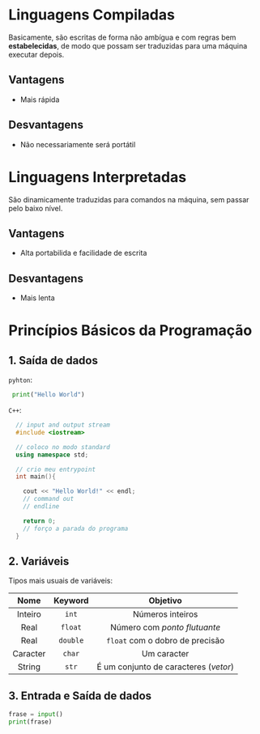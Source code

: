 # Linguagens Compiladas

Basicamente, são escritas de forma não ambígua e com regras bem **estabelecidas**, de modo que possam ser traduzidas para uma máquina executar depois.

## Vantagens

- Mais rápida

## Desvantagens

- Não necessariamente será portátil

# Linguagens Interpretadas

São dinamicamente traduzidas para comandos na máquina, sem passar pelo baixo nível.

## Vantagens

- Alta portabilida e facilidade de escrita

## Desvantagens 

- Mais lenta

# Princípios Básicos da Programação

## 1. Saída de dados

`pyhton`:
```py
 print("Hello World")
```

`C++`:
```c++
  // input and output stream
  #include <iostream> 

  // coloco no modo standard
  using namespace std;

  // crio meu entrypoint
  int main(){

    cout << "Hello World!" << endl;
    // command out
    // endline

    return 0;
    // forço a parada do programa
  }
```

## 2. Variáveis

Tipos mais usuais de variáveis: 

|Nome|Keyword|Objetivo|
|:---:|:---:|:---:|
|Inteiro|`int`| Números inteiros |
|Real|`float`|Número com *ponto flutuante*|
|Real|`double`| `float` com o dobro de precisão |
|Caracter|`char`| Um caracter |
|String|`str`| É um conjunto de caracteres (*vetor*)|

## 3. Entrada e Saída de dados

```py
frase = input()
print(frase)
```